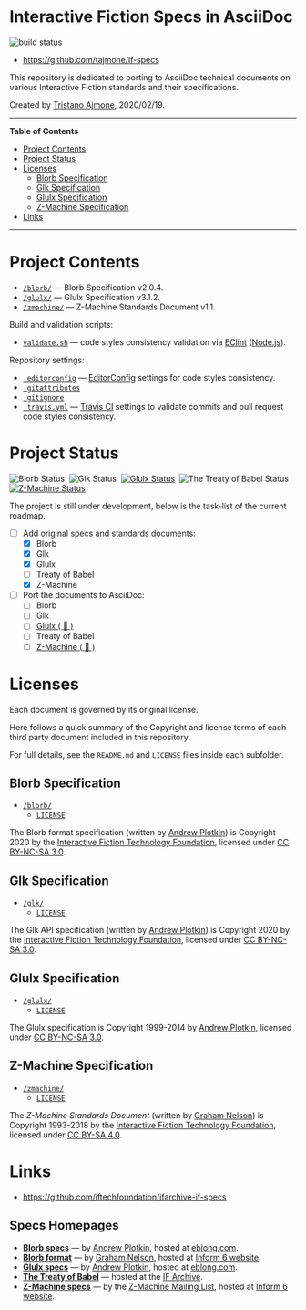 # Interactive Fiction Specs in AsciiDoc

![build status][travis badge]

- https://github.com/tajmone/if-specs

This repository is dedicated to porting to AsciiDoc technical documents on various Interactive Fiction standards and their specifications.

Created by [Tristano Ajmone], 2020/02/19.


-----

**Table of Contents**


<!-- MarkdownTOC autolink="true" bracket="round" autoanchor="false" lowercase="only_ascii" uri_encoding="true" levels="1,2,3,4" -->

- [Project Contents](#project-contents)
- [Project Status](#project-status)
- [Licenses](#licenses)
    - [Blorb Specification](#blorb-specification)
    - [Glk Specification](#glk-specification)
    - [Glulx Specification](#glulx-specification)
    - [Z-Machine Specification](#z-machine-specification)
- [Links](#links)

<!-- /MarkdownTOC -->

-----

# Project Contents

- [`/blorb/`](./blorb/) — Blorb Specification v2.0.4.
- [`/glulx/`](./glulx/) — Glulx Specification v3.1.2.
- [`/zmachine/`](./zmachine/) — Z-Machine Standards Document v1.1.

Build and validation scripts:

- [`validate.sh`][validate.sh] — code styles consistency validation via [EClint] ([Node.js]).

Repository settings:

- [`.editorconfig`][.editorconfig] — [EditorConfig] settings for code styles consistency.
- [`.gitattributes`][.gitattributes]
- [`.gitignore`][.gitignore]
- [`.travis.yml`][.travis.yml] — [Travis CI] settings to validate commits and pull request code styles consistency.

# Project Status

![Blorb Status][blorb-status badge]&nbsp;
![Glk Status][glk-status badge]&nbsp;
[![Glulx Status][glulx-status badge]][glulx-dev]&nbsp;
![The Treaty of Babel Status][babel-status badge]&nbsp;
[![Z-Machine Status][zmachine-status badge]][zmachine-dev]

The project is still under development, below is the task-list of the current roadmap.

- [ ] Add original specs and standards documents:
    + [x] Blorb
    + [x] Glk
    + [x] Glulx
    + [ ] Treaty of Babel
    + [x] Z-Machine
- [ ] Port the documents to AsciiDoc:
    + [ ]  Blorb
    + [ ]  Glk
    + [ ]  [Glulx (&nbsp;:construction:&nbsp;)][glulx-dev]
    + [ ]  Treaty of Babel
    + [ ]  [Z-Machine (&nbsp;:construction:&nbsp;)][zmachine-dev]

# Licenses

Each document is governed by its original license.

Here follows a quick summary of the Copyright and license terms of each third party document included in this repository.

For full details, see the `README.md` and `LICENSE` files inside each subfolder.


## Blorb Specification

- [`/blorb/`](./blorb/)
    + [`LICENSE`](./blorb/LICENSE)

The Blorb format specification (written by [Andrew Plotkin]) is Copyright 2020 by the [Interactive Fiction Technology Foundation], licensed under [CC BY-NC-SA 3.0].


## Glk Specification

- [`/glk/`](./glk/)
    + [`LICENSE`](./glk/LICENSE)

The Glk API specification (written by [Andrew Plotkin]) is Copyright 2020 by the [Interactive Fiction Technology Foundation], licensed under [CC BY-NC-SA 3.0].


## Glulx Specification

- [`/glulx/`](./glulx/)
    + [`LICENSE`](./glulx/LICENSE)

The Glulx specification is Copyright 1999-2014 by [Andrew Plotkin], licensed under [CC BY-NC-SA 3.0].


## Z-Machine Specification

- [`/zmachine/`](./zmachine/)
    + [`LICENSE`](./zmachine/LICENSE)

The _Z-Machine Standards Document_ (written by [Graham Nelson]) is Copyright 1993-2018 by the [Interactive Fiction Technology Foundation], licensed under [CC BY-SA 4.0].

# Links

- https://github.com/iftechfoundation/ifarchive-if-specs

<!-- MarkdownTOC:excluded -->
## Specs Homepages

- **[Blorb specs]** — by [Andrew Plotkin], hosted at [eblong.com].
- **[Blorb format]** — by [Graham Nelson], hosted at [Inform 6 website].
- **[Glulx specs]** — by [Andrew Plotkin], hosted at [eblong.com].
- **[The Treaty of Babel]** — hosted at the [IF Archive].
- **[Z-Machine specs]** — by the [Z-Machine Mailing List], hosted at [Inform 6 website].


<!-----------------------------------------------------------------------------
                               REFERENCE LINKS
------------------------------------------------------------------------------>

[eblong.com]: https://eblong.com "Visit eblong.com"
[Inform 6 website]: https://inform-fiction.org "Visit Inform 6 website"
[IF Archive]: https://www.ifarchive.org/ "Visit the IF Archive"

<!-- 3rd party tools -->

[EClint]: https://www.npmjs.com/package/eclint "Visit EClint page at NPM"
[EditorConfig]: https://editorconfig.org "Visit EditorConfig website"
[Node.js]: https://nodejs.org "Visit Node.js website"
[Travis CI]: https://travis-ci.com  "Visit Travis CI website"

<!-- specs & tech docs -->

[Blorb specs]: https://eblong.com/zarf/blorb/index.html "Official Blorb specification homepage"
[Blorb format]: https://inform-fiction.org/zmachine/standards/blorb/index.html "Read 'The Blorb Resources Format' by Graham Nelson"
[Glulx specs]: https://eblong.com/zarf/glulx/index.html "Official Glulx specification homepage"
[The Treaty of Babel]: https://babel.ifarchive.org "Visit the official homepage of 'The Treaty of Babel', software and a standard for IF bibliography"
[Z-Machine specs]: https://inform-fiction.org/zmachine/standards/index.html "Visit the Z-Machine Standards homepage"

<!-- licenses -->

[CC BY-NC-SA 3.0]: https://creativecommons.org/licenses/by-nc-sa/3.0/ "View CC BY-NC-SA 3.0 License at creativecommons.org"
[CC BY-SA 4.0]: https://creativecommons.org/licenses/by-sa/4.0/ "View CC BY-SA 4.0 License at creativecommons.org"

<!-- badges -->

[travis badge]: https://travis-ci.org/tajmone/if-specs.svg?branch=master "Travis CI Build Status for EditorConfig Validation"

[blorb-status badge]: https://img.shields.io/badge/Blorb-TBD-lightgrey "Blorb AsciiDoc port still pending implementation"
[glk-status badge]: https://img.shields.io/badge/Glk-TBD-lightgrey "Glk AsciiDoc port still pending implementation"
[glulx-status badge]: https://img.shields.io/badge/Glulx-WIP-orange "View the Glulx AsciiDoc development branch"
[babel-status badge]: https://img.shields.io/badge/Treaty%20of%20Babel-TBD-lightgrey "Treaty of Babel AsciiDoc port still pending implementation"
[zmachine-status badge]: https://img.shields.io/badge/Z--Machine-WIP-orange "View the Z-Machine AsciiDoc development branch"

<!-- dev branches  -->

[glulx-dev]: https://github.com/tajmone/if-specs/tree/dev-glulx/glulx/ "View the Glulx AsciiDoc development branch"
[zmachine-dev]: https://github.com/tajmone/if-specs/tree/dev-zmachine/zmachine/ "View the Z-Machine AsciiDoc development branch"

<!-- project files -->

[.editorconfig]: ./.editorconfig "EditorConfig settings for code styles consistency"
[.gitattributes]: ./.gitattributes "Git attributes settings file"
[.gitignore]: ./.gitignore "Git ignore rules files"
[.travis.yml]: ./.travis.yml "Travis CI build validation settings"
[validate.sh]: ./validate.sh "Validate contents against EditorConfig settings via EClint"

<!-- people -->

[Andrew Plotkin]: https://github.com/erkyrath "View Andrew Plotkin's GitHub profile"
[Graham Nelson]: https://github.com/ganelson "View Graham Nelson's GitHub profile"
[Tristano Ajmone]: https://github.com/tajmone "View Tristano Ajmone's GitHub profile"

<!-- orgs -->

[Interactive Fiction Technology Foundation]: https://iftechfoundation.org/ "Visit the Interactive Fiction Technology Foundation website"
[Z-Machine Mailing List]: https://ifarchive.org/indexes/if-archive/infocom/interpreters/specification/ "See archived copies of the defunct Z-Machine Mailing List <z-machine@gmd.de>, preserved at the IF Archive"

<!-- EOF -->
